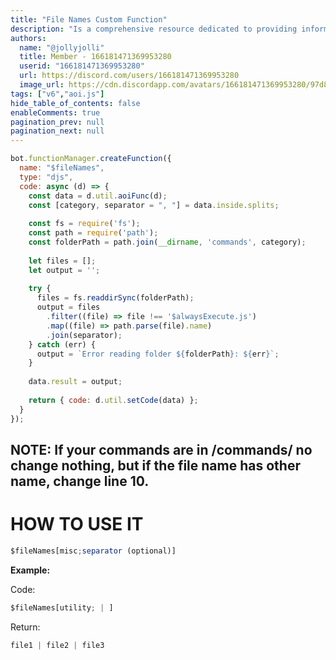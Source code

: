 ```yaml
---
title: "File Names Custom Function"
description: "Is a comprehensive resource dedicated to providing information and documentation on a custom function for obtaining file names. "
authors:
  name: "@jollyjolli"
  title: Member - 166181471369953280
  userid: "166181471369953280"
  url: https://discord.com/users/166181471369953280
  image_url: https://cdn.discordapp.com/avatars/166181471369953280/97d86ef51d7e49e38ad47175a6f9dc19.png
tags: ["v6","aoi.js"]
hide_table_of_contents: false
enableComments: true
pagination_prev: null
pagination_next: null
---
```


```js
bot.functionManager.createFunction({
  name: "$fileNames",
  type: "djs",
  code: async (d) => {
    const data = d.util.aoiFunc(d);
    const [category, separator = ", "] = data.inside.splits;
    
    const fs = require('fs');
    const path = require('path');
    const folderPath = path.join(__dirname, 'commands', category);
    
    let files = [];
    let output = '';
    
    try {
      files = fs.readdirSync(folderPath);
      output = files
        .filter((file) => file !== '$alwaysExecute.js')
        .map((file) => path.parse(file).name)
        .join(separator);
    } catch (err) {
      output = `Error reading folder ${folderPath}: ${err}`;
    }
    
    data.result = output;
    
    return { code: d.util.setCode(data) };
  }
});
```

## NOTE: If your commands are in /commands/ no change nothing, but if the file name has other name, change line 10.

# HOW TO USE IT

```js
$fileNames[misc;separator (optional)]
```

**Example:**

Code:

```js
$fileNames[utility; | ]
```

Return:

```js
file1 | file2 | file3
```